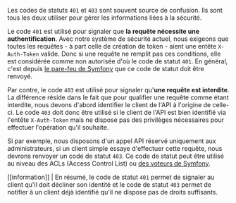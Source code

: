 Les codes de statuts `401` et `403` sont souvent source de confusion. Ils sont tous les deux utiliser pour gérer les informations liées à la sécurité.

Le code `401` est utilisé pour signaler que **la requête nécessite une authentification**. Avec notre système de sécurité actuel, nous exigeons que toutes les requêtes - à part celle de création de token - aient une entête `X-Auth-Token` valide.
Donc si une requête ne remplit pas ces conditions, elle est considérée comme non autorisée d'où le code de statut `401`.
En général, c'est depuis [le pare-feu de Symfony](http://symfony.com/doc/current/components/security/firewall.html) que ce code de statut doit être renvoyé.


Par contre, le code `403` est utilisé pour signaler qu'**une requête est interdite**. La différence réside dans le fait que pour qualifier une requête comme étant interdite, nous devons d'abord identifier le client de l'API à l'origine de celle-ci. Le code `403` doit donc être utilisé si le client de l'API est bien identifié via l'entête `X-Auth-Token` mais ne dispose pas des privilèges nécessaires pour effectuer l'opération qu'il souhaite.

Si par exemple, nous disposons d'un appel API réservé uniquement aux administrateurs, si un client simple essaye d'effectuer cette requête, nous devrons renvoyer un code de statut `403`. Ce code de statut peut être utilisé au niveau des ACLs (Access Control List) ou [des voteurs de Symfony](http://symfony.com/doc/current/cookbook/security/voters.html).

[[information]]
| En résumé, le code de statut `401` permet de signaler au client qu'il doit décliner son identité et le code de statut `403` permet de notifier à un client déjà identifié qu'il ne dispose pas de droits suffisants. 
